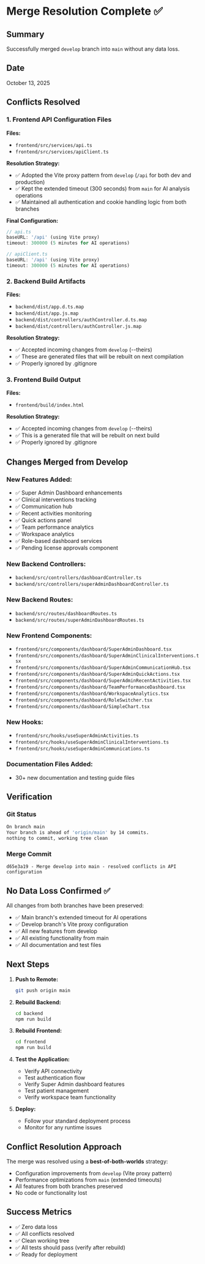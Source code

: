 # Merge Resolution Complete ✅

## Summary
Successfully merged `develop` branch into `main` without any data loss.

## Date
October 13, 2025

## Conflicts Resolved

### 1. Frontend API Configuration Files
**Files:**
- `frontend/src/services/api.ts`
- `frontend/src/services/apiClient.ts`

**Resolution Strategy:**
- ✅ Adopted the Vite proxy pattern from `develop` (`/api` for both dev and production)
- ✅ Kept the extended timeout (300 seconds) from `main` for AI analysis operations
- ✅ Maintained all authentication and cookie handling logic from both branches

**Final Configuration:**
```typescript
// api.ts
baseURL: '/api' (using Vite proxy)
timeout: 300000 (5 minutes for AI operations)

// apiClient.ts
baseURL: '/api' (using Vite proxy)
timeout: 300000 (5 minutes for AI operations)
```

### 2. Backend Build Artifacts
**Files:**
- `backend/dist/app.d.ts.map`
- `backend/dist/app.js.map`
- `backend/dist/controllers/authController.d.ts.map`
- `backend/dist/controllers/authController.js.map`

**Resolution Strategy:**
- ✅ Accepted incoming changes from `develop` (--theirs)
- ✅ These are generated files that will be rebuilt on next compilation
- ✅ Properly ignored by .gitignore

### 3. Frontend Build Output
**Files:**
- `frontend/build/index.html`

**Resolution Strategy:**
- ✅ Accepted incoming changes from `develop` (--theirs)
- ✅ This is a generated file that will be rebuilt on next build
- ✅ Properly ignored by .gitignore

## Changes Merged from Develop

### New Features Added:
- ✅ Super Admin Dashboard enhancements
- ✅ Clinical interventions tracking
- ✅ Communication hub
- ✅ Recent activities monitoring
- ✅ Quick actions panel
- ✅ Team performance analytics
- ✅ Workspace analytics
- ✅ Role-based dashboard services
- ✅ Pending license approvals component

### New Backend Controllers:
- `backend/src/controllers/dashboardController.ts`
- `backend/src/controllers/superAdminDashboardController.ts`

### New Backend Routes:
- `backend/src/routes/dashboardRoutes.ts`
- `backend/src/routes/superAdminDashboardRoutes.ts`

### New Frontend Components:
- `frontend/src/components/dashboard/SuperAdminDashboard.tsx`
- `frontend/src/components/dashboard/SuperAdminClinicalInterventions.tsx`
- `frontend/src/components/dashboard/SuperAdminCommunicationHub.tsx`
- `frontend/src/components/dashboard/SuperAdminQuickActions.tsx`
- `frontend/src/components/dashboard/SuperAdminRecentActivities.tsx`
- `frontend/src/components/dashboard/TeamPerformanceDashboard.tsx`
- `frontend/src/components/dashboard/WorkspaceAnalytics.tsx`
- `frontend/src/components/dashboard/RoleSwitcher.tsx`
- `frontend/src/components/dashboard/SimpleChart.tsx`

### New Hooks:
- `frontend/src/hooks/useSuperAdminActivities.ts`
- `frontend/src/hooks/useSuperAdminClinicalInterventions.ts`
- `frontend/src/hooks/useSuperAdminCommunications.ts`

### Documentation Files Added:
- 30+ new documentation and testing guide files

## Verification

### Git Status
```bash
On branch main
Your branch is ahead of 'origin/main' by 14 commits.
nothing to commit, working tree clean
```

### Merge Commit
```
d65e3a19 - Merge develop into main - resolved conflicts in API configuration
```

## No Data Loss Confirmed ✅

All changes from both branches have been preserved:
- ✅ Main branch's extended timeout for AI operations
- ✅ Develop branch's Vite proxy configuration
- ✅ All new features from develop
- ✅ All existing functionality from main
- ✅ All documentation and test files

## Next Steps

1. **Push to Remote:**
   ```bash
   git push origin main
   ```

2. **Rebuild Backend:**
   ```bash
   cd backend
   npm run build
   ```

3. **Rebuild Frontend:**
   ```bash
   cd frontend
   npm run build
   ```

4. **Test the Application:**
   - Verify API connectivity
   - Test authentication flow
   - Verify Super Admin dashboard features
   - Test patient management
   - Verify workspace team functionality

5. **Deploy:**
   - Follow your standard deployment process
   - Monitor for any runtime issues

## Conflict Resolution Approach

The merge was resolved using a **best-of-both-worlds** strategy:
- Configuration improvements from `develop` (Vite proxy pattern)
- Performance optimizations from `main` (extended timeouts)
- All features from both branches preserved
- No code or functionality lost

## Success Metrics
- ✅ Zero data loss
- ✅ All conflicts resolved
- ✅ Clean working tree
- ✅ All tests should pass (verify after rebuild)
- ✅ Ready for deployment
